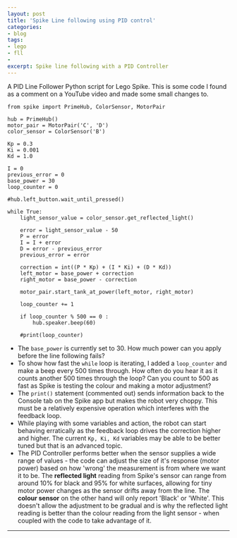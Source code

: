 ```yaml
---
layout: post
title: 'Spike Line following using PID control'
categories:
- blog
tags: 
- lego
- fll
- 
excerpt: Spike line following with a PID Controller
---
```


A PID Line Follower Python script for Lego Spike.
This is some code I found as a comment on a YouTube video and made some small changes to. 

```
from spike import PrimeHub, ColorSensor, MotorPair

hub = PrimeHub()
motor_pair = MotorPair('C', 'D')
color_sensor = ColorSensor('B')

Kp = 0.3
Ki = 0.001
Kd = 1.0

I = 0
previous_error = 0
base_power = 30
loop_counter = 0

#hub.left_button.wait_until_pressed()

while True:
    light_sensor_value = color_sensor.get_reflected_light()

    error = light_sensor_value - 50
    P = error
    I = I + error
    D = error - previous_error
    previous_error = error
    
    correction = int((P * Kp) + (I * Ki) + (D * Kd))
    left_motor = base_power + correction
    right_motor = base_power - correction

    motor_pair.start_tank_at_power(left_motor, right_motor)

    loop_counter += 1

    if loop_counter % 500 == 0 :
        hub.speaker.beep(60)

    #print(loop_counter)
```

* The `base_power` is currently set to 30. How much power can you apply before the line following fails?
* To show how fast the `while` loop is iterating, I added a `loop_counter` and make a beep every 500 times through. How often do you hear it as it counts another 500 times through the loop? Can you count to 500 as fast as Spike is testing the colour and making a motor adjustment?
* The `print()` statement (commented out) sends information back to the Console tab on the Spike app but makes the robot very choppy. This must be a relatively expensive operation which interferes with the feedback loop.
* While playing with some variables and action, the robot can start behaving erratically as the feedback loop drives the correction higher and higher. The current `Kp, Ki, Kd` variables may be able to be better tuned but that is an advanced topic.
* The PID Controller performs better when the sensor supplies a wide range of values - the code can adjust the size of it's response (motor power) based on how 'wrong' the measurement is from where we want it to be. The **reflected light** reading from Spike's sensor can range from around 10% for black and 95% for white surfaces, allowing for tiny motor power changes as the sensor drifts away from the line. The **colour sensor** on the other hand will only report 'Black' or 'White'. This doesn't allow the adjustment to be gradual and is why the reflected light reading is better than the colour reading from the light sensor - when coupled with the code to take advantage of it.

---